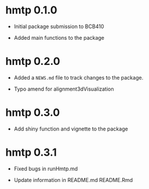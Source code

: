 # hmtp 0.1.0

* Initial package submission to BCB410

* Added main functions to the package 

# hmtp 0.2.0

* Added a `NEWS.md` file to track changes to the package.

* Typo amend for alignment3dVisualization

# hmtp 0.3.0

* Add shiny function and vignette to the package

# hmtp 0.3.1

* Fixed bugs in runHmtp.md

* Update information in README.md README.Rmd
